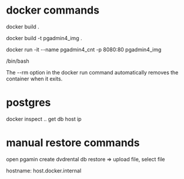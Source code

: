 # docker commands
docker build .

docker build -t pgadmin4_img .

docker run -it --name pgadmin4_cnt -p 8080:80 pgadmin4_img 

/bin/bash

The --rm option in the docker run command automatically removes the container when it exits.

# postgres
docker inspect .. get db host ip

# manual restore commands
open pgamin
create dvdrental db
restore => upload file, select file


hostname: host.docker.internal